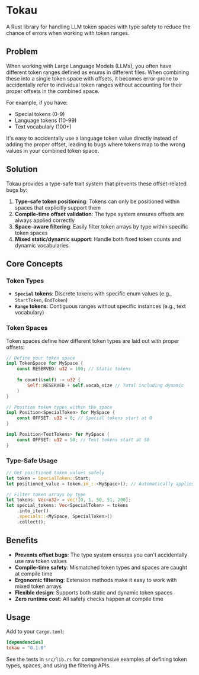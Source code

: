# Tokau

A Rust library for handling LLM token spaces with type safety to reduce the chance of errors when working with token ranges.

## Problem

When working with Large Language Models (LLMs), you often have different token ranges defined as enums in different files. When combining these into a single token space with offsets, it becomes error-prone to accidentally refer to individual token ranges without accounting for their proper offsets in the combined space.

For example, if you have:
- Special tokens (0-9)  
- Language tokens (10-99)
- Text vocabulary (100+)

It's easy to accidentally use a language token value directly instead of adding the proper offset, leading to bugs where tokens map to the wrong values in your combined token space.

## Solution

Tokau provides a type-safe trait system that prevents these offset-related bugs by:

1. **Type-safe token positioning**: Tokens can only be positioned within spaces that explicitly support them
2. **Compile-time offset validation**: The type system ensures offsets are always applied correctly
3. **Space-aware filtering**: Easily filter token arrays by type within specific token spaces
4. **Mixed static/dynamic support**: Handle both fixed token counts and dynamic vocabularies

## Core Concepts

### Token Types

- **`Special` tokens**: Discrete tokens with specific enum values (e.g., `StartToken`, `EndToken`)
- **`Range` tokens**: Contiguous ranges without specific instances (e.g., text vocabulary)

### Token Spaces

Token spaces define how different token types are laid out with proper offsets:

```rust
// Define your token space
impl TokenSpace for MySpace {
    const RESERVED: u32 = 100; // Static tokens
    
    fn count(&self) -> u32 {
        Self::RESERVED + self.vocab_size // Total including dynamic
    }
}

// Position token types within the space
impl Position<SpecialToken> for MySpace {
    const OFFSET: u32 = 0; // Special tokens start at 0
}

impl Position<TextTokens> for MySpace {
    const OFFSET: u32 = 50; // Text tokens start at 50
}
```

### Type-Safe Usage

```rust
// Get positioned token values safely
let token = SpecialToken::Start;
let positioned_value = token.in_::<MySpace>(); // Automatically applies offset

// Filter token arrays by type
let tokens: Vec<u32> = vec![0, 1, 50, 51, 200];
let special_tokens: Vec<SpecialToken> = tokens
    .into_iter()
    .specials::<MySpace, SpecialToken>()
    .collect();
```

## Benefits

- **Prevents offset bugs**: The type system ensures you can't accidentally use raw token values
- **Compile-time safety**: Mismatched token types and spaces are caught at compile time  
- **Ergonomic filtering**: Extension methods make it easy to work with mixed token arrays
- **Flexible design**: Supports both static and dynamic token spaces
- **Zero runtime cost**: All safety checks happen at compile time

## Usage

Add to your `Cargo.toml`:

```toml
[dependencies]
tokau = "0.1.0"
```

See the tests in `src/lib.rs` for comprehensive examples of defining token types, spaces, and using the filtering APIs.

